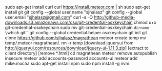 sudo apt-get install curl
curl https://install.meteor.com | sh
sudo apt-get install git
git config --global user.name "sjhalasz"
git config --global user.email "sjhalasz@gmail.com"
curl -s -O http://github-media-downloads.s3.amazonaws.com/osx/git-credential-osxkeychain
chmod u+x git-credential-osxkeychain
sudo mv git-credential-osxkeychain `dirname \`which git\``
git config --global credential.helper osxkeychain 
git init
git clone https://github.com/sjhalasz/magrathean
meteor create temp
mv temp/.meteor magrathean/.
rm -r temp
[download jqueryui from http://jqueryui.com/resources/download/jquery-ui-1.11.3.zip]
[extract to client directory]
[remove *.html]
cd magrathean
meteor remove autopublish insecure
meteor add accounts-password accounts-ui
meteor add mike:mocha
sudo apt-get install npm
sudo npm install -g nvm
